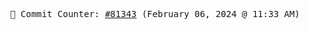 <p align="center">
    <samp>
        📮 Commit Counter: <a href="https://github.com/Javascript-void0/Javascript-void0/commits/main">#81343</a> (February 06, 2024 @ 11:33 AM)
    </samp>
</p>